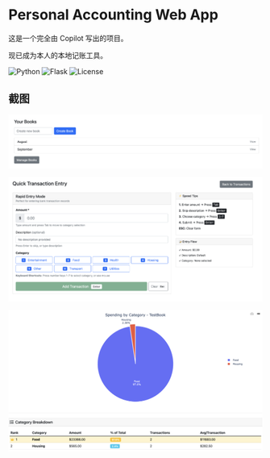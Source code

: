# Personal Accounting Web App

这是一个完全由 Copilot 写出的项目。

现已成为本人的本地记账工具。

![Python](https://img.shields.io/badge/python-v3.8+-blue.svg)
![Flask](https://img.shields.io/badge/flask-v2.0+-green.svg)
![License](https://img.shields.io/badge/license-MIT-blue.svg)

## 截图

![3](./screenshots/3.png)

![1](./screenshots/1.png)

![2](./screenshots/2.png)
